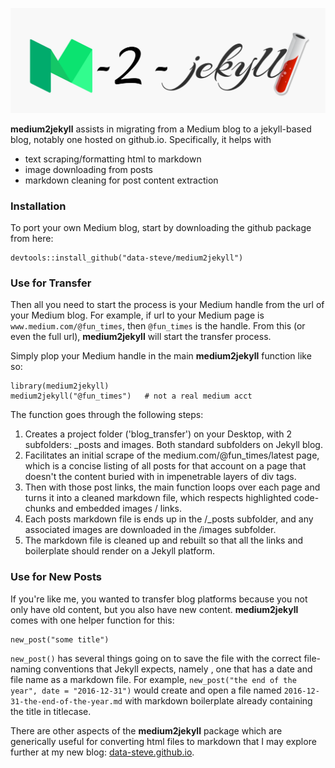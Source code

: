 



![](/inst/m2jekyll.png)



**medium2jekyll** assists  in migrating from a Medium blog to a jekyll-based blog, notably one hosted on github.io. Specifically, it helps with 
- text scraping/formatting html to markdown
- image downloading from posts
- markdown cleaning for post content extraction


### Installation

To port your own Medium blog, start by downloading the github package from here:

    devtools::install_github("data-steve/medium2jekyll")



### Use for Transfer

Then all you need to start the process is your Medium handle from the url of your Medium blog.
For example, if url to your Medium page is `www.medium.com/@fun_times`, then `@fun_times`
is the handle. From this (or even the full url), **medium2jekyll** will start the transfer process.

Simply plop your Medium handle in the main **medium2jekyll** function like so:

    library(medium2jekyll)
    medium2jekyll("@fun_times")   # not a real medium acct
    

The function goes through the following steps:

  1. Creates a project folder ('blog_transfer') on your Desktop, with 2 subfolders: _posts and images. Both standard subfolders on Jekyll blog. 
  2. Facilitates an initial scrape of the medium.com/@fun_times/latest page, which is a concise listing of all posts for that account on a page that doesn't the content buried with in impenetrable layers of div tags.
  3. Then with those post links, the main function loops over each page and turns it into a cleaned markdown file, which respects highlighted code-chunks and embedded images / links. 
  4. Each posts markdown file is ends up in the /_posts subfolder, and any associated images are downloaded in the /images subfolder. 
  5. The markdown file is cleaned up and rebuilt so that all the links and boilerplate should render on a Jekyll platform.
  


### Use for New Posts

If you're like me, you wanted to transfer blog platforms because you not only have old content, but you also have new content. 
**medium2jekyll** comes with one helper function for this:

    new_post("some title")
    
`new_post()` has several things going on to save the file with the correct file-naming conventions that Jekyll expects, namely <grin>, one that has a date and file name as a markdown file. For example, `new_post("the end of the year", date = "2016-12-31")` would create and open a file named `2016-12-31-the-end-of-the-year.md` with markdown boilerplate already containing the title in titlecase.


There are other aspects of the **medium2jekyll** package which are generically useful for converting html files to markdown that I may explore further at my new blog: [data-steve.github.io](data-steve.github.io). 